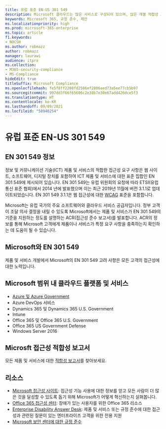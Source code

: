 ```yaml
---
title: 유럽 표준 EN-US 301 549
description: Microsoft 클라우드는 많은 서비스로 구성되어 있으며, 많은 개별 적합성 보고서에 포함됩니다.
keywords: Microsoft 365, 규정 준수, 제안
ms.localizationpriority: high
ms.prod: microsoft-365-enterprise
ms.topic: article
f1.keywords:
- NOCSH
ms.author: robmazz
author: robmazz
manager: laurawi
audience: itpro
ms.collection:
- M365-security-compliance
- MS-Compliance
hideEdit: true
titleSuffix: Microsoft Compliance
ms.openlocfilehash: fe5f8ff2208fd2586ef2806aed73a5ee77cb5b97
ms.sourcegitcommit: 997dd3f66f65686c2e38b7e30e67add426dce5f3
ms.translationtype: HT
ms.contentlocale: ko-KR
ms.lasthandoff: 09/09/2021
ms.locfileid: "58948254"
---
```

# <a name="european-standards-en-301-549"></a>유럽 표준 EN-US 301 549

## <a name="about-en-301-549"></a>EN 301 549 정보

정보 및 커뮤니케이션 기술(ICT) 제품 및 서비스의 적합한 접근성 요구 사항은 웹 사이트, 소프트웨어, 디지털 장치를 포함하여 ICT 제품 및 서비스에 대한 표준 집합인 EN 301 549에 제시되어 있습니다. EN 301 549는 유럽 위원회의 요청에 따라 ETSI(유럽 통신 표준 협회)에서 2014 년에 발표했으며 이는 최근 2019년 11월에 버전 3.1.1로 업데이트되었습니다. EN 301 549 3.1.1은 웹 접근성에 대한 [WCAG](offering-WCAG-2-1.md) 표준을 포함합니다.

Microsoft는 유럽 국가의 주요 소프트웨어와 클라우드 서비스 공급자입니다. 정부 고객이 조달 의사 결정을 내릴 수 있도록 Microsoft에서는 제품 및 서비스가 EN 301 549의 기준을 지원하는 정도를 설명하는 ACR(접근성 준수 보고서)를 발표합니다. ACR의 정보를 통해 Microsoft 고객에게 제품이나 서비스가 특정 요구 사항을 충족하는지 확인하는 데 도움이 될 수 있습니다.

## <a name="microsoft-and-en-301-549"></a>Microsoft와 EN 301 549

제품 및 서비스 개발에서 Microsoft의 EN 301 549 고려 사항은 모든 고객의 접근성에 대한 노력입니다.

## <a name="microsoft-in-scope-cloud-platforms--services"></a>Microsoft 범위 내 클라우드 플랫폼 및 서비스

- [Azure 및 Azure Government](https://go.microsoft.com/fwlink/p/?linkid=2051569)
- Azure DevOps 서비스
- Dynamics 365 및 Dynamics 365 U.S. Government
- Intune
- Office 365 및 Office 365 U.S. Government
- Office 365 US Government Defense
- Windows Server 2016

## <a name="microsoft-accessibility-conformance-reports"></a>Microsft 접근성 적합성 보고서

모든 제품 및 서비스에 대한 [적합성 보고서](https://cloudblogs.microsoft.com/industry-blog/government/2018/09/11/accessibility-conformance-reports/)를 찾아보세요.

## <a name="resources"></a>리소스

- [Microsoft 접근성 사이트](https://www.microsoft.com/accessibility): 접근성 기능 사용에 대한 정보를 얻고 모든 사람이 더 많은 것을 달성할 수 있도록 돕기 위해 Microsoft가 어떻게 혁신하는지 살펴봅니다.
- [Office 365 접근성 센터](https://go.microsoft.com/fwlink/p/?linkid=2051801): 장애가 있는 사용자를 위한 Office 365 리소스
- [Enterprise Disability Answer Desk](https://go.microsoft.com/fwlink/p/?linkid=2050890): 제품 및 서비스 또는 규정 준수에 대한 접근성과 관련된 질문이 있는 엔터프라이즈 고객을 위한 전용 지원
- [Microsoft 보안 센터에 대한 규정 준수](https://www.microsoft.com/trust-center/compliance/compliance-overview)

